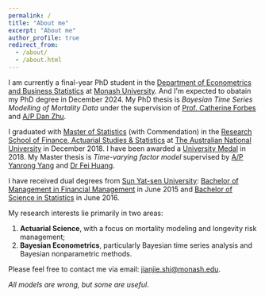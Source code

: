 ```yaml
---
permalink: /
title: "About me"
excerpt: "About me"
author_profile: true
redirect_from: 
  - /about/
  - /about.html
---
```


I am currently a final-year PhD student in the [Department of Econometrics and Business Statistics](https://www.monash.edu/business/ebs) at [Monash University](https://www.monash.edu). And I'm expected to obatain my PhD degree in December 2024. My PhD thesis is _Bayesian Time Series Modelling of Mortality Data_ under the supervision of [Prof. Catherine Forbes](https://research.monash.edu/en/persons/catherine-forbes) and [A/P Dan Zhu](https://research.monash.edu/en/persons/dan-zhu).

I graduated with [Master of Statistics](https://programsandcourses.anu.edu.au/2017/program/mstat) (with Commendation) in the [Research School of Finance, Actuarial Studies & Statistics](https://rsfas.anu.edu.au) at [The Australian National University](https://www.anu.edu.au) in December 2018. I have been awarded a [University Medal](https://www.anu.edu.au/students/program-administration/prizes/university-medal-and-postgraduate-medal-for-academic-excellence) in 2018. My Master thesis is _Time-varying factor model_ supervised by [A/P Yanrong Yang](https://cbe.anu.edu.au/about/staff-directory/associate-professor-yanrong-yang) and [Dr Fei Huang](https://www.unsw.edu.au/staff/fei-huang).

I have received dual degrees from [Sun Yat-sen University](https://www.sysu.edu.cn/sysuen/): [Bachelor of Management in Financial Management](https://bus.sysu.edu.cn/en) in June 2015 and [Bachelor of Science in Statistics](https://math.sysu.edu.cn) in June 2016.

My research interests lie primarily in two areas: 
1. **Actuarial Science**, with a focus on mortality modeling and longevity risk management;
2. **Bayesian Econometrics**, particularly Bayesian time series analysis and Bayesian nonparametric methods.
   
Please feel free to contact me via email: [jianjie.shi@monash.edu](mailto:jianjie.shi@monash.edu).

_All models are wrong, but some are useful._
